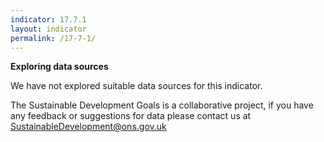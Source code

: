 ```yaml
---
indicator: 17.7.1
layout: indicator
permalink: /17-7-1/
---
```

**Exploring data sources**

We have not explored suitable data sources for this indicator. 

The Sustainable Development Goals is a collaborative project, if you have any feedback or suggestions for data please contact us at <SustainableDevelopment@ons.gov.uk>
